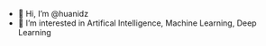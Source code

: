 - 👋 Hi, I’m @huanidz
- 👀 I’m interested in Artifical Intelligence, Machine Learning, Deep Learning

<!---
huanidz/huanidz is a ✨ special ✨ repository because its `README.md` (this file) appears on your GitHub profile.
You can click the Preview link to take a look at your changes.
--->
